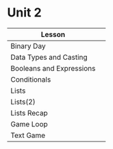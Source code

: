 # Unit 2

| Lesson                   | |
| ----------               | -- |
| Binary Day               |  |
| Data Types and Casting   |  |
| Booleans and Expressions |  |
| Conditionals             |  |
| Lists                    |  |
| Lists(2)                 |  |
| Lists Recap |  |
| Game Loop |  |
| Text Game |  |